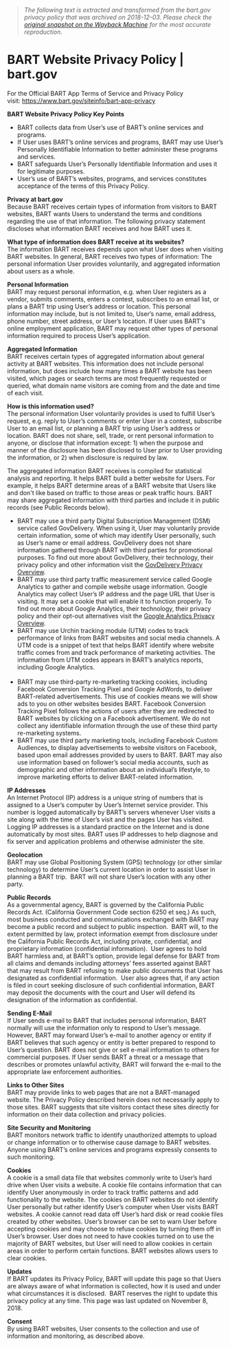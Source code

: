 > *The following text is extracted and transformed from the bart.gov privacy policy that was archived on 2018-12-03. Please check the [original snapshot on the Wayback Machine](https://web.archive.org/web/20181203180851id_/http%3A//www.bart.gov/siteinfo/privacy) for the most accurate reproduction.*

# BART Website Privacy Policy | bart.gov

For the Official BART App Terms of Service and Privacy Policy visit: <https://www.bart.gov/siteinfo/bart-app-privacy>

  
 **BART Website Privacy Policy Key Points**

  * BART collects data from User’s use of BART’s online services and programs.
  * If User uses BART’s online services and programs, BART may use User’s Personally Identifiable Information to better administer these programs and services.
  * BART safeguards User’s Personally Identifiable Information and uses it for legitimate purposes.
  * User’s use of BART’s websites, programs, and services constitutes acceptance of the terms of this Privacy Policy. 



 **Privacy at bart.gov**  
Because BART receives certain types of information from visitors to BART websites, BART wants Users to understand the terms and conditions regarding the use of that information. The following privacy statement discloses what information BART receives and how BART uses it.

 **What type of information does BART receive at its websites?**  
The information BART receives depends upon what User does when visiting BART websites. In general, BART receives two types of information: The personal information User provides voluntarily, and aggregated information about users as a whole.

 **Personal Information**  
BART may request personal information, e.g. when User registers as a vendor, submits comments, enters a contest, subscribes to an email list, or plans a BART trip using User’s address or location. This personal information may include, but is not limited to, User’s name, email address, phone number, street address, or User’s location. If User uses BART's online employment application, BART may request other types of personal information required to process User’s application.

 **Aggregated Information**  
BART receives certain types of aggregated information about general activity at BART websites. This information does not include personal information, but does include how many times a BART website has been visited, which pages or search terms are most frequently requested or queried, what domain name visitors are coming from and the date and time of each visit.

 **How is this information used?**  
The personal information User voluntarily provides is used to fulfill User’s request, e.g. reply to User’s comments or enter User in a contest, subscribe User to an email list, or planning a BART trip using User’s address or location. BART does not share, sell, trade, or rent personal information to anyone, or disclose that information except: 1) when the purpose and manner of the disclosure has been disclosed to User prior to User providing the information, or 2) when disclosure is required by law.

The aggregated information BART receives is compiled for statistical analysis and reporting. It helps BART build a better website for Users. For example, it helps BART determine areas of a BART website that Users like and don't like based on traffic to those areas or peak traffic hours. BART may share aggregated information with third parties and include it in public records (see Public Records below).

  * BART may use a third party Digital Subscription Management (DSM) service called GovDelivery. When using it, User may voluntarily provide certain information, some of which may identify User personally, such as User’s name or email address. GovDelivery does not share information gathered through BART with third parties for promotional purposes. To find out more about GovDelivery, their technology, their privacy policy and other information visit the [GovDelivery Privacy Overview](https://www.govdelivery.com/legal-privacy/).
  * BART may use third party traffic measurement service called Google Analytics to gather and compile website usage information. Google Analytics may collect User’s IP address and the page URL that User is visiting. It may set a cookie that will enable it to function properly. To find out more about Google Analytics, their technology, their privacy policy and their opt-out alternatives visit the [Google Analytics Privacy Overview](https://www.google.com/intl/en/policies/privacy/).
  * BART may use Urchin tracking module (UTM) codes to track performance of links from BART websites and social media channels. A UTM code is a snippet of text that helps BART identify where website traffic comes from and track performance of marketing activities. The information from UTM codes appears in BART’s analytics reports, including Google Analytics.  
 
  * BART may use third-party re-marketing tracking cookies, including Facebook Conversion Tracking Pixel and Google AdWords, to deliver BART-related advertisements. This use of cookies means we will show ads to you on other websites besides BART. Facebook Conversion Tracking Pixel follows the actions of users after they are redirected to BART websites by clicking on a Facebook advertisement. We do not collect any identifiable information through the use of these third party re-marketing systems.
  * BART may use third party marketing tools, including Facebook Custom Audiences, to display advertisements to website visitors on Facebook, based upon email addresses provided by users to BART. BART may also use information based on follower’s social media accounts, such as demographic and other information about an individual’s lifestyle, to improve marketing efforts to deliver BART-related information.



 **IP Addresses**  
An Internet Protocol (IP) address is a unique string of numbers that is assigned to a User’s computer by User’s Internet service provider. This number is logged automatically by BART’s servers whenever User visits a site along with the time of User’s visit and the pages User has visited. Logging IP addresses is a standard practice on the Internet and is done automatically by most sites. BART uses IP addresses to help diagnose and fix server and application problems and otherwise administer the site.

 **Geolocation**  
BART may use Global Positioning System (GPS) technology (or other similar technology) to determine User’s current location in order to assist User in planning a BART trip.  BART will not share User’s location with any other party.

 **Public Records**  
As a governmental agency, BART is governed by the California Public Records Act. (California Government Code section 6250 et seq.) As such, most business conducted and communications exchanged with BART may become a public record and subject to public inspection.  BART will, to the extent permitted by law, protect information exempt from disclosure under the California Public Records Act, including private, confidential, and proprietary information (confidential information).  User agrees to hold BART harmless and, at BART’s option, provide legal defense for BART from all claims and demands including attorneys’ fees asserted against BART that may result from BART refusing to make public documents that User has designated as confidential information.  User also agrees that, if any action is filed in court seeking disclosure of such confidential information, BART may deposit the documents with the court and User will defend its designation of the information as confidential.

 **Sending E-Mail**  
If User sends e-mail to BART that includes personal information, BART normally will use the information only to respond to User’s message. However, BART may forward User’s e-mail to another agency or entity if BART believes that such agency or entity is better prepared to respond to User’s question. BART does not give or sell e-mail information to others for commercial purposes. If User sends BART a threat or a message that describes or promotes unlawful activity, BART will forward the e-mail to the appropriate law enforcement authorities.

 **Links to Other Sites**  
BART may provide links to web pages that are not a BART-managed website. The Privacy Policy described herein does not necessarily apply to those sites. BART suggests that site visitors contact these sites directly for information on their data collection and privacy policies.

 **Site Security and Monitoring**  
BART monitors network traffic to identify unauthorized attempts to upload or change information or to otherwise cause damage to BART websites. Anyone using BART’s online services and programs expressly consents to such monitoring.

 **Cookies**  
A cookie is a small data file that websites commonly write to User’s hard drive when User visits a website. A cookie file contains information that can identify User anonymously in order to track traffic patterns and add functionality to the website. The cookies on BART websites do not identify User personally but rather identify User’s computer when User visits BART websites. A cookie cannot read data off User’s hard disk or read cookie files created by other websites. User’s browser can be set to warn User before accepting cookies and may choose to refuse cookies by turning them off in User’s browser. User does not need to have cookies turned on to use the majority of BART websites, but User will need to allow cookies in certain areas in order to perform certain functions. BART websites allows users to clear cookies.

 **Updates**  
If BART updates its Privacy Policy, BART will update this page so that Users are always aware of what information is collected, how it is used and under what circumstances it is disclosed.  BART reserves the right to update this privacy policy at any time. This page was last updated on November 8, 2018.

 **Consent**  
By using BART websites, User consents to the collection and use of information and monitoring, as described above.
